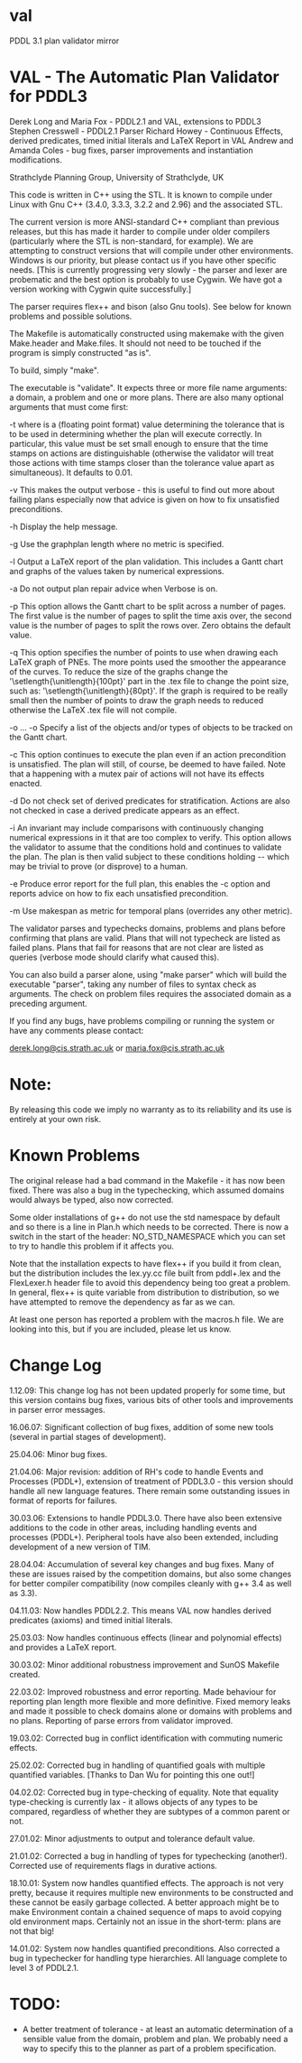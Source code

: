 # val
PDDL 3.1 plan validator mirror


VAL - The Automatic Plan Validator for PDDL3
==============================================

Derek Long and Maria Fox - PDDL2.1 and VAL, extensions to PDDL3
Stephen Cresswell - PDDL2.1 Parser
Richard Howey - Continuous Effects, derived predicates, timed initial literals and LaTeX Report in VAL
Andrew and Amanda Coles - bug fixes, parser improvements and instantiation modifications.

Strathclyde Planning Group, University of Strathclyde, UK

This code is written in C++ using the STL. It is known to compile
under Linux with Gnu C++ (3.4.0, 3.3.3, 3.2.2 and 2.96) and the associated STL. 

The current version is more ANSI-standard C++ compliant than previous
releases, but this has made it harder to compile under older compilers
(particularly where the STL is non-standard, for example). We are attempting
to construct versions that will compile under other environments. Windows
is our priority, but please contact us if you have other specific needs.
[This is currently progressing very slowly - the parser and lexer are probematic
and the best option is probably to use Cygwin. We have got a version working with Cygwin quite successfully.]


The parser requires flex++ and bison (also Gnu tools). See below for known 
problems and possible solutions.

The Makefile is automatically constructed using makemake with the
given Make.header and Make.files. It should not need to be touched
if the program is simply constructed "as is".

To build, simply "make". 

The executable is "validate". It expects three or more file name 
arguments: a domain, a problem and one or more plans. There are
also many optional arguments that must come first:

-t <n> where <n> is a (floating point format) value determining
the tolerance that is to be used in determining whether the plan
will execute correctly. In particular, this value must be set 
small enough to ensure that the time stamps on actions are
distinguishable (otherwise the validator will treat those actions
with time stamps closer than the tolerance value apart as simultaneous).
It defaults to 0.01. 

-v
This makes the output verbose - this is useful to find out more about failing plans especially now that advice is given on how to fix unsatisfied preconditions.

-h
Display the help message.

-g
Use the graphplan length where no metric is specified.

-l
Output a LaTeX report of the plan validation. This includes a Gantt chart and graphs of the values taken by numerical expressions.

-a
Do not output plan repair advice when Verbose is on.

-p <n> <m>
This option allows the Gantt chart to be split across a number of pages. The first value <n> is the number of pages to split the time axis over, the second value <m> is the number of pages to split the rows over. Zero obtains the default value.

-q <n>
This option specifies the number of points to use when drawing each LaTeX graph of PNEs. The more points used the smoother the appearance of the curves. To reduce the size of the graphs change the '\setlength{\unitlength}{100pt}' part in the .tex file to change the point size, such as: '\setlength{\unitlength}{80pt}'. If the graph is required to be really small then the number of points to draw the graph needs to reduced otherwise the LaTeX .tex file will not compile.
  
-o ... -o
Specify a list of the objects and/or types of objects to be tracked on the Gantt chart.

-c
This option continues to execute the plan even if an action precondition is unsatisfied. The plan will still, of course, be deemed to have failed. Note that a happening with a mutex pair of actions will not have its effects enacted.

-d
Do not check set of derived predicates for stratification. Actions are also not checked in case a derived predicate appears as an effect.

-i
An invariant may include comparisons with continuously changing numerical expressions in it that are too complex to verify. This option allows the validator to assume that the conditions hold and continues to validate the plan. The plan is then valid subject to these conditions holding -- which may be trivial to prove (or disprove) to a human.

-e
Produce error report for the full plan, this enables the -c option and reports advice on how to fix each unsatisfied precondition.

-m
Use makespan as metric for temporal plans (overrides any other metric).

The validator parses and typechecks domains, problems and plans before
confirming that plans are valid. Plans that will not typecheck are 
listed as failed plans. Plans that fail for reasons that are not clear
are listed as queries (verbose mode should clarify what caused this).

You can also build a parser alone, using "make parser" which will build 
the executable "parser", taking any number of files to syntax check as 
arguments. The check on problem files requires the associated domain as a 
preceding argument.

If you find any bugs, have problems compiling or running the system or
have any comments please contact:

derek.long@cis.strath.ac.uk or maria.fox@cis.strath.ac.uk

Note:
=====
By releasing this code we imply no warranty as to its reliability
and its use is entirely at your own risk.

Known Problems
==============

The original release had a bad command in the Makefile - it has now been
fixed. There was also a bug in the typechecking, which assumed domains 
would always be typed, also now corrected.

Some older installations of g++ do not use the std namespace by default
and so there is a line in Plan.h which needs to be corrected. There is
now a switch in the start of the header: NO_STD_NAMESPACE which you can 
set to try to handle this problem if it affects you. 

Note that the installation expects to have flex++ if you build it from
clean, but the distribution includes the lex.yy.cc file built from 
pddl+.lex and the FlexLexer.h header file to avoid this dependency being
too great a problem. In general, flex++ is quite variable from distribution
to distribution, so we have attempted to remove the dependency as far as
we can.

At least one person has reported a problem with the macros.h file. We are 
looking into this, but if you are included, please let us know.

Change Log
==========

1.12.09: This change log has not been updated properly for some time, but
         this version contains bug fixes, various bits of other tools and 
         improvements in parser error messages. 

16.06.07:   Significant collection of bug fixes, addition of some new tools (several
            in partial stages of development).
            
25.04.06:	Minor bug fixes. 

21.04.06:	Major revision: addition of RH's code to handle Events and Processes
		(PDDL+), extension of treatment of PDDL3.0 - this version should
		handle all new language features. There remain some outstanding
		issues in format of reports for failures.

30.03.06:	Extensions to handle PDDL3.0. There have also been extensive
		additions to the code in other areas, including handling events
		and processes (PDDL+). Peripheral tools have also been extended,
		including development of a new version of TIM.

28.04.04:	Accumulation of several key changes and bug fixes. Many of 
		these are issues raised by the competition domains, but 
		also some changes for better compiler compatibility (now
		compiles cleanly with g++ 3.4 as well as 3.3). 

04.11.03:	Now handles PDDL2.2. This means VAL now handles derived
		predicates (axioms) and timed initial literals.
 
25.03.03:	Now handles continuous effects (linear and polynomial effects)
                and provides a LaTeX report.

30.03.02:	Minor additional robustness improvement and SunOS Makefile
		created.

22.03.02:	Improved robustness and error reporting. Made behaviour
		for reporting plan length more flexible and more 
		definitive. Fixed memory leaks and made it possible to
		check domains alone or domains with problems and no plans.
		Reporting of parse errors from validator improved.

19.03.02:	Corrected bug in conflict identification with commuting
		numeric effects.

25.02.02:	Corrected bug in handling of quantified goals with 
		multiple quantified variables. [Thanks to Dan Wu for
		pointing this one out!]

04.02.02:	Corrected bug in type-checking of equality. Note that 
		equality type-checking is currently lax - it allows 
		objects of any types to be compared, regardless of whether
		they are subtypes of a common parent or not. 

27.01.02:	Minor adjustments to output and tolerance default value.

21.01.02:	Corrected a bug in handling of types for typechecking
		(another!). Corrected use of requirements flags in
		durative actions.

18.10.01:	System now handles quantified effects. The approach is not
		very pretty, because it requires multiple new environments
		to be constructed and these cannot be easily garbage
		collected. A better approach might be to make Environment
		contain a chained sequence of maps to avoid copying old
		environment maps. Certainly not an issue in the
		short-term: plans are not that big!

14.01.02:	System now handles quantified preconditions. Also 
		corrected a bug in typechecker for handling type 
		hierarchies. All language complete to level 3 of PDDL2.1.


TODO:
=====
* A better treatment of tolerance - at least an automatic determination
  of a sensible value from the domain, problem and plan. We probably need
  a way to specify this to the planner as part of a problem specification.

